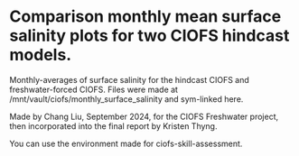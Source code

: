 # Comparison monthly mean surface salinity plots for two CIOFS hindcast models.

Monthly-averages of surface salinity for the hindcast CIOFS and freshwater-forced CIOFS. Files were made at /mnt/vault/ciofs/monthly_surface_salinity and sym-linked here.

Made by Chang Liu, September 2024, for the CIOFS Freshwater project, then incorporated into the final report by Kristen Thyng.

You can use the environment made for ciofs-skill-assessment.